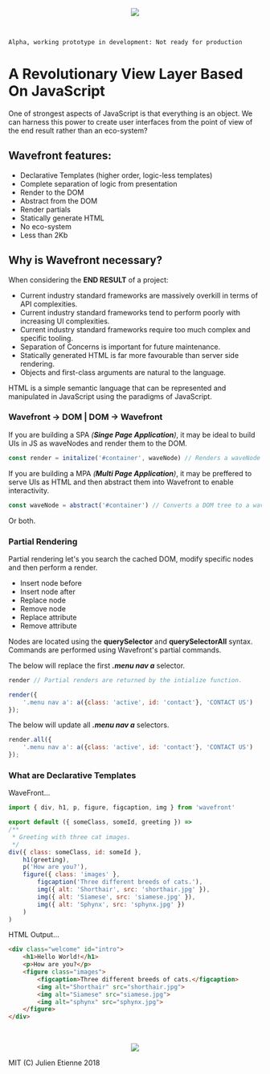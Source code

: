 <p align="center"><img src="http://oi66.tinypic.com/fmrlnc.jpg" ></p>
<p>&nbsp;</p>

`Alpha, working prototype in development: Not ready for production`

# A Revolutionary View Layer Based On JavaScript
One of strongest aspects of JavaScript is that everything is an object.
We can harness this power to create user interfaces from the point of 
view of the end result rather than an eco-system?

## Wavefront features:
- Declarative Templates (higher order, logic-less templates)
- Complete separation of logic from presentation
- Render to the DOM
- Abstract from the DOM
- Render partials
- Statically generate HTML
- No eco-system
- Less than 2Kb

## Why is Wavefront necessary?
When considering the **END RESULT** of a project:
- Current industry standard frameworks are massively overkill in terms of API complexities.
- Current industry standard frameworks tend to perform poorly with increasing UI complexities.
- Current industry standard frameworks require too much complex and specific tooling. 
- Separation of Concerns is important for future maintenance.
- Statically generated HTML is far more favourable than server side rendering.
- Objects and first-class arguments are natural to the language.


HTML is a simple semantic language that can be represented and manipulated in JavaScript using the paradigms of JavaScript.  

### Wavefront → DOM | DOM → Wavefront
If you are building a SPA  _(**Singe Page Application**)_, it may be ideal to build UIs in JS as waveNodes and render them to the DOM.
```javascript 
const render = initalize('#container', waveNode) // Renders a waveNode to the DOM and returns a render method. 
```

If you are building a MPA _(**Multi Page Application**)_, it may be preffered to serve UIs as HTML and then abstract them into Wavefront to enable interactivity.
```javascript 
const waveNode = abstract('#container') // Converts a DOM tree to a waveNode.
```

Or both.

### Partial Rendering
Partial rendering let's you search the cached DOM, modify specific nodes and then perform a render.  

- Insert node before
- Insert node after
- Replace node 
- Remove node 
- Replace attribute
- Remove attribute

Nodes are located using the **querySelector** and **querySelectorAll** syntax. Commands are performed using Wavefront's partial commands.


The below will replace the first _**.menu nav a**_ selector. 
```javascript 
render // Partial renders are returned by the intialize function. 

render({
    '.menu nav a': a({class: 'active', id: 'contact'}, 'CONTACT US') 
}); 
```


The below will update all _**.menu nav a**_ selectors. 
```javascript 
render.all({
    '.menu nav a': a({class: 'active', id: 'contact'}, 'CONTACT US') 
}); 
```


### What are Declarative Templates
WaveFront...

```javascript
import { div, h1, p, figure, figcaption, img } from 'wavefront'

export default ({ someClass, someId, greeting }) =>
/**
 * Greeting with three cat images.
 */
div({ class: someClass, id: someId },
    h1(greeting),
    p('How are you?'),
    figure({ class: 'images' },
        figcaption('Three different breeds of cats.'),
        img({ alt: 'Shorthair', src: 'shorthair.jpg' }),
        img({ alt: 'Siamese', src: 'siamese.jpg' }),
        img({ alt: 'Sphynx', src: 'sphynx.jpg' })
    )
)
```
HTML Output...
```html
<div class="welcome" id="intro">
    <h1>Hello World!</h1>
    <p>How are you?</p>
    <figure class="images">
        <figcaption>Three different breeds of cats.</figcaption>
        <img alt="Shorthair" src="shorthair.jpg">
        <img alt="Siamese" src="siamese.jpg">
        <img alt="sphynx" src="sphynx.jpg">
    </figure>
</div>
```
<p>&nbsp;</p>
<p align="center"><img src="http://oi66.tinypic.com/fmrlnc.jpg" ></p>


MIT (C) Julien Etienne 2018
